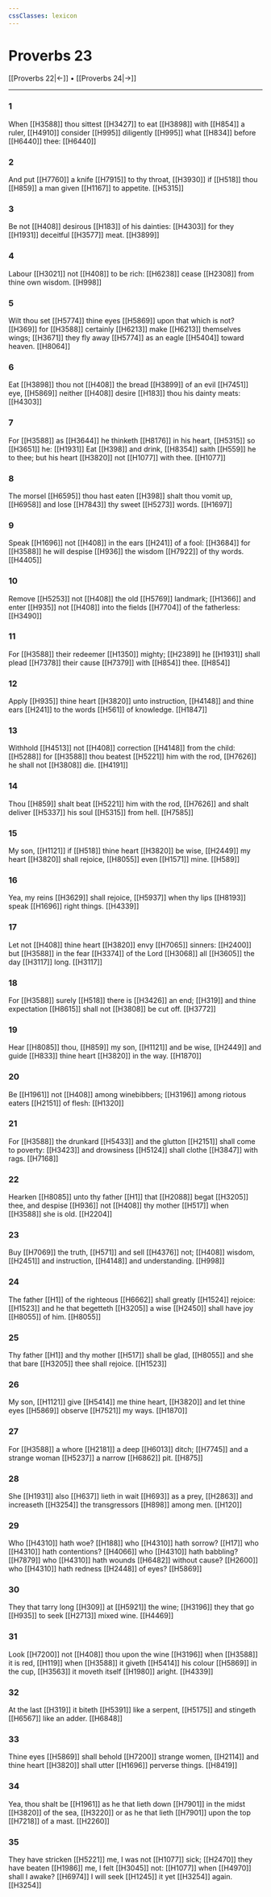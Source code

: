 ```yaml
---
cssClasses: lexicon
---
```

# Proverbs 23

[[Proverbs 22|←]] • [[Proverbs 24|→]]

---

### 1
When [[H3588]] thou sittest [[H3427]] to eat [[H3898]] with [[H854]] a ruler, [[H4910]] consider [[H995]] diligently [[H995]] what [[H834]] before [[H6440]] thee: [[H6440]]

### 2
And put [[H7760]] a knife [[H7915]] to thy throat, [[H3930]] if [[H518]] thou [[H859]] a man given [[H1167]] to appetite. [[H5315]]

### 3
Be not [[H408]] desirous [[H183]] of his dainties: [[H4303]] for they [[H1931]] deceitful [[H3577]] meat. [[H3899]]

### 4
Labour [[H3021]] not [[H408]] to be rich: [[H6238]] cease [[H2308]] from thine own wisdom. [[H998]]

### 5
Wilt thou set [[H5774]] thine eyes [[H5869]] upon that which is not? [[H369]] for [[H3588]] certainly [[H6213]] make [[H6213]] themselves wings; [[H3671]] they fly away [[H5774]] as an eagle [[H5404]] toward heaven. [[H8064]]

### 6
Eat [[H3898]] thou not [[H408]] the bread [[H3899]] of an evil [[H7451]] eye, [[H5869]] neither [[H408]] desire [[H183]] thou his dainty meats: [[H4303]]

### 7
For [[H3588]] as [[H3644]] he thinketh [[H8176]] in his heart, [[H5315]] so [[H3651]] he: [[H1931]] Eat [[H398]] and drink, [[H8354]] saith [[H559]] he to thee; but his heart [[H3820]] not [[H1077]] with thee. [[H1077]]

### 8
The morsel [[H6595]] thou hast eaten [[H398]] shalt thou vomit up, [[H6958]] and lose [[H7843]] thy sweet [[H5273]] words. [[H1697]]

### 9
Speak [[H1696]] not [[H408]] in the ears [[H241]] of a fool: [[H3684]] for [[H3588]] he will despise [[H936]] the wisdom [[H7922]] of thy words. [[H4405]]

### 10
Remove [[H5253]] not [[H408]] the old [[H5769]] landmark; [[H1366]] and enter [[H935]] not [[H408]] into the fields [[H7704]] of the fatherless: [[H3490]]

### 11
For [[H3588]] their redeemer [[H1350]] mighty; [[H2389]] he [[H1931]] shall plead [[H7378]] their cause [[H7379]] with [[H854]] thee. [[H854]]

### 12
Apply [[H935]] thine heart [[H3820]] unto instruction, [[H4148]] and thine ears [[H241]] to the words [[H561]] of knowledge. [[H1847]]

### 13
Withhold [[H4513]] not [[H408]] correction [[H4148]] from the child: [[H5288]] for [[H3588]] thou beatest [[H5221]] him with the rod, [[H7626]] he shall not [[H3808]] die. [[H4191]]

### 14
Thou [[H859]] shalt beat [[H5221]] him with the rod, [[H7626]] and shalt deliver [[H5337]] his soul [[H5315]] from hell. [[H7585]]

### 15
My son, [[H1121]] if [[H518]] thine heart [[H3820]] be wise, [[H2449]] my heart [[H3820]] shall rejoice, [[H8055]] even [[H1571]] mine. [[H589]]

### 16
Yea, my reins [[H3629]] shall rejoice, [[H5937]] when thy lips [[H8193]] speak [[H1696]] right things. [[H4339]]

### 17
Let not [[H408]] thine heart [[H3820]] envy [[H7065]] sinners: [[H2400]] but [[H3588]] in the fear [[H3374]] of the Lord [[H3068]] all [[H3605]] the day [[H3117]] long. [[H3117]]

### 18
For [[H3588]] surely [[H518]] there is [[H3426]] an end; [[H319]] and thine expectation [[H8615]] shall not [[H3808]] be cut off. [[H3772]]

### 19
Hear [[H8085]] thou, [[H859]] my son, [[H1121]] and be wise, [[H2449]] and guide [[H833]] thine heart [[H3820]] in the way. [[H1870]]

### 20
Be [[H1961]] not [[H408]] among winebibbers; [[H3196]] among riotous eaters [[H2151]] of flesh: [[H1320]]

### 21
For [[H3588]] the drunkard [[H5433]] and the glutton [[H2151]] shall come to poverty: [[H3423]] and drowsiness [[H5124]] shall clothe [[H3847]] with rags. [[H7168]]

### 22
Hearken [[H8085]] unto thy father [[H1]] that [[H2088]] begat [[H3205]] thee, and despise [[H936]] not [[H408]] thy mother [[H517]] when [[H3588]] she is old. [[H2204]]

### 23
Buy [[H7069]] the truth, [[H571]] and sell [[H4376]] not; [[H408]] wisdom, [[H2451]] and instruction, [[H4148]] and understanding. [[H998]]

### 24
The father [[H1]] of the righteous [[H6662]] shall greatly [[H1524]] rejoice: [[H1523]] and he that begetteth [[H3205]] a wise [[H2450]] shall have joy [[H8055]] of him. [[H8055]]

### 25
Thy father [[H1]] and thy mother [[H517]] shall be glad, [[H8055]] and she that bare [[H3205]] thee shall rejoice. [[H1523]]

### 26
My son, [[H1121]] give [[H5414]] me thine heart, [[H3820]] and let thine eyes [[H5869]] observe [[H7521]] my ways. [[H1870]]

### 27
For [[H3588]] a whore [[H2181]] a deep [[H6013]] ditch; [[H7745]] and a strange woman [[H5237]] a narrow [[H6862]] pit. [[H875]]

### 28
She [[H1931]] also [[H637]] lieth in wait [[H693]] as a prey, [[H2863]] and increaseth [[H3254]] the transgressors [[H898]] among men. [[H120]]

### 29
Who [[H4310]] hath woe? [[H188]] who [[H4310]] hath sorrow? [[H17]] who [[H4310]] hath contentions? [[H4066]] who [[H4310]] hath babbling? [[H7879]] who [[H4310]] hath wounds [[H6482]] without cause? [[H2600]] who [[H4310]] hath redness [[H2448]] of eyes? [[H5869]]

### 30
They that tarry long [[H309]] at [[H5921]] the wine; [[H3196]] they that go [[H935]] to seek [[H2713]] mixed wine. [[H4469]]

### 31
Look [[H7200]] not [[H408]] thou upon the wine [[H3196]] when [[H3588]] it is red, [[H119]] when [[H3588]] it giveth [[H5414]] his colour [[H5869]] in the cup, [[H3563]] it moveth itself [[H1980]] aright. [[H4339]]

### 32
At the last [[H319]] it biteth [[H5391]] like a serpent, [[H5175]] and stingeth [[H6567]] like an adder. [[H6848]]

### 33
Thine eyes [[H5869]] shall behold [[H7200]] strange women, [[H2114]] and thine heart [[H3820]] shall utter [[H1696]] perverse things. [[H8419]]

### 34
Yea, thou shalt be [[H1961]] as he that lieth down [[H7901]] in the midst [[H3820]] of the sea, [[H3220]] or as he that lieth [[H7901]] upon the top [[H7218]] of a mast. [[H2260]]

### 35
They have stricken [[H5221]] me, I was not [[H1077]] sick; [[H2470]] they have beaten [[H1986]] me, I felt [[H3045]] not: [[H1077]] when [[H4970]] shall I awake? [[H6974]] I will seek [[H1245]] it yet [[H3254]] again. [[H3254]]